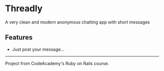# Threadly
A very clean and modern anonymous chatting app with short messages

## Features
* Just post your message...

------------------------------------
Project from CodeAcademy's Ruby on Rails course.


